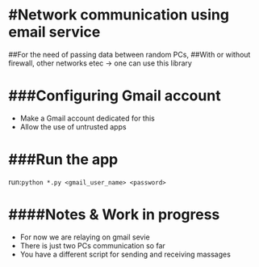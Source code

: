 #Network communication using email service
==========================================
##For the need of passing data between random PCs,
##With or without firewall, other networks etec ->  one can use this library

###Configuring Gmail account
============================
- Make a Gmail account dedicated for this
- Allow the use of untrusted apps

###Run the app
=============
run:`python *.py <gmail_user_name> <password>`


####Notes & Work in progress
============================
- For now we are relaying on gmail sevie
- There is just two PCs communication so far
- You have a different script for sending and receiving massages
